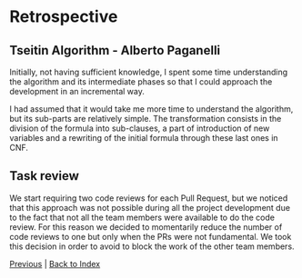 # Retrospective


## Tseitin Algorithm - Alberto Paganelli

Initially, not having sufficient knowledge, I spent some time understanding the algorithm and its intermediate phases so that I
could approach the development in an incremental way.

I had assumed that it would take me more time to understand the algorithm, but its sub-parts are relatively
simple. The transformation consists in the division of the formula into sub-clauses, a part of introduction of new
variables and a rewriting of the initial formula through these last ones in CNF.

## Task review 
We start requiring two code reviews for each Pull Request, but we noticed that this approach was not possible during all
the project development due to the fact that not all the team members were available to do the code review.
For this reason we decided to momentarily reduce the number of code reviews to one but only when the PRs were not
fundamental. We took this decision in order to avoid to block the work of the other team members.

[Previous](5-implementation.md) | [Back to Index](README.md)